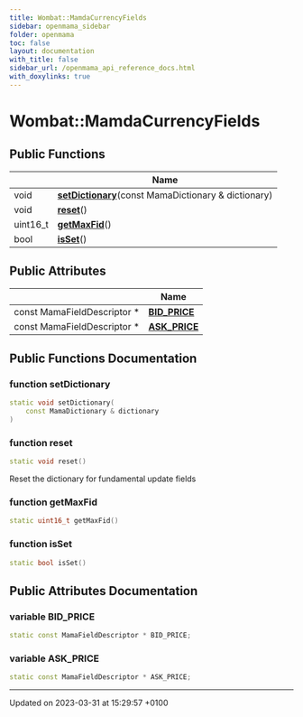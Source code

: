 ```yaml
---
title: Wombat::MamdaCurrencyFields
sidebar: openmama_sidebar
folder: openmama
toc: false
layout: documentation
with_title: false
sidebar_url: /openmama_api_reference_docs.html
with_doxylinks: true
---
```


# Wombat::MamdaCurrencyFields





## Public Functions

|                | Name           |
| -------------- | -------------- |
| void | **[setDictionary](classWombat_1_1MamdaCurrencyFields.html#function-setdictionary)**(const MamaDictionary & dictionary) |
| void | **[reset](classWombat_1_1MamdaCurrencyFields.html#function-reset)**() |
| uint16_t | **[getMaxFid](classWombat_1_1MamdaCurrencyFields.html#function-getmaxfid)**() |
| bool | **[isSet](classWombat_1_1MamdaCurrencyFields.html#function-isset)**() |

## Public Attributes

|                | Name           |
| -------------- | -------------- |
| const MamaFieldDescriptor * | **[BID_PRICE](classWombat_1_1MamdaCurrencyFields.html#variable-bid-price)**  |
| const MamaFieldDescriptor * | **[ASK_PRICE](classWombat_1_1MamdaCurrencyFields.html#variable-ask-price)**  |

## Public Functions Documentation

### function setDictionary

```cpp
static void setDictionary(
    const MamaDictionary & dictionary
)
```


### function reset

```cpp
static void reset()
```


Reset the dictionary for fundamental update fields 


### function getMaxFid

```cpp
static uint16_t getMaxFid()
```


### function isSet

```cpp
static bool isSet()
```


## Public Attributes Documentation

### variable BID_PRICE

```cpp
static const MamaFieldDescriptor * BID_PRICE;
```


### variable ASK_PRICE

```cpp
static const MamaFieldDescriptor * ASK_PRICE;
```


-------------------------------

Updated on 2023-03-31 at 15:29:57 +0100